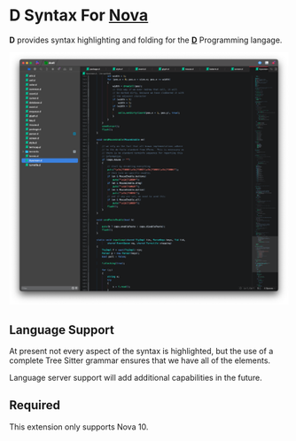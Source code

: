 # D Syntax For [Nova][1]
**D** provides syntax highlighting and folding for the [**D**][1] Programming langage.

![](https://raw.githubusercontent.com/staysail/nova-d/main/screenshot.png)

## Language Support

At present not every aspect of the syntax is highlighted, but
the use of a complete Tree Sitter grammar ensures that we have
all of the elements.

Language server support will add additional capabilities in the future.

## Required

This extension only supports Nova 10.

[1]: https://nova.app "Nova Editor website"
[2]: https://dlang.org "D language website"